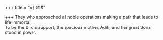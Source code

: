 +++
title = "०९ आ ये"

+++
They who approached all noble operations making a path that leads to life immortal,  
     To be the Bird's support, the spacious mother, Aditi, and her great Sons stood in power.